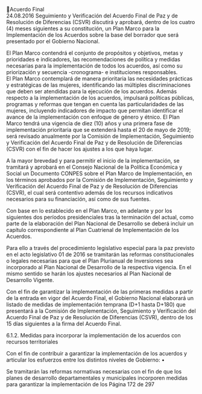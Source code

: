Acuerdo Final  
24.08.2016 
Seguimiento  y  Verificación  del  Acuerdo  Final  de  Paz  y  de  Resolución  de  Diferencias  (CSVR)  discutirá  y 
aprobará,  dentro  de  los    cuatro  (4)  meses  siguientes  a  su  constitución,  un  Plan  Marco  para  la 
Implementación  de  los  Acuerdos  sobre  la  base  del  borrador  que  será  presentado  por  el  Gobierno 
Nacional. 
 
El  Plan  Marco  contendrá  el  conjunto  de  propósitos  y  objetivos,  metas  y  prioridades  e  indicadores,  las 
recomendaciones  de  política  y  medidas  necesarias  para  la  implementación  de  todos  los  acuerdos,  así 
como su priorización y secuencia -cronograma- e instituciones responsables.  
El Plan Marco contemplará de manera prioritaria las necesidades prácticas y estratégicas de las mujeres, 
identificando las múltiples discriminaciones que deben ser atendidas para la ejecución de los acuerdos. 
Además respecto a la implementación de los acuerdos, impulsará políticas públicas, programas y reformas 
que  tengan  en  cuenta  las  particularidades  de  las  mujeres,  incluyendo  indicadores  de  impacto  que 
permitan identificar el avance de la implementación con enfoque de género y étnico. 
El Plan Marco tendrá una vigencia de diez (10) años y una primera fase de implementación prioritaria que 
se extenderá hasta el 20 de mayo de 2019; será revisado anualmente por la Comisión de Implementación, 
Seguimiento y Verificación del Acuerdo Final de Paz y de Resolución de Diferencias (CSVR) con el fin de 
hacer los ajustes a los que haya lugar.  
 
A la mayor brevedad y para permitir el inicio de la implementación, se tramitará y aprobará en el Consejo 
Nacional de la Política Económica y Social un Documento CONPES sobre el Plan Marco de Implementación, 
en los términos aprobados por la Comisión de Implementación, Seguimiento y Verificación del Acuerdo 
Final  de  Paz  y  de  Resolución  de  Diferencias  (CSVR),  el  cual  será  contentivo  además  de  los  recursos 
indicativos necesarios para su financiación, así como de sus fuentes. 
 
Con base en lo establecido en el Plan Marco, en adelante y por los siguientes dos períodos presidenciales 
tras la terminación del actual, como parte de la elaboración del Plan Nacional de Desarrollo se deberá 
incluir un capítulo correspondiente al Plan Cuatrienal de Implementación de los Acuerdos. 
 
Para ello a través del procedimiento legislativo especial para la paz previsto en el acto legislativo 01 de 
2016  se  tramitarán  las  reformas  constitucionales  o  legales  necesarias  para  que  el  Plan  Plurianual  de 
Inversiones sea incorporado al Plan Nacional de Desarrollo de la respectiva vigencia. En el mismo sentido 
se harán los ajustes necesarios al Plan Nacional de Desarrollo Vigente. 
 
Con el fin de garantizar la implementación de las primeras medidas a partir de  la entrada en vigor del 
Acuerdo Final, el Gobierno Nacional elaborará un listado de medidas de implementación temprana (D+1 
hasta D+180) que presentará a la Comisión de Implementación, Seguimiento y Verificación del Acuerdo 
Final de Paz y de Resolución de Diferencias (CSVR), dentro de los 15 días siguientes a la firma del Acuerdo 
Final. 
 
6.1.2. Medidas para incorporar la implementación de los acuerdos con recursos  territoriales  
  
Con el fin de contribuir a garantizar la implementación de los acuerdos y articular los esfuerzos entre los 
distintos niveles de Gobierno: 
•

Se  tramitarán  las  reformas  normativas  necesarias  con  el  fin  de  que  los  planes  de  desarrollo 
departamentales  y  municipales  incorporen  medidas  para  garantizar  la  implementación  de  los 
Página 172 de 297 

 

